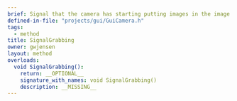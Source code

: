 ```yaml
---
brief: Signal that the camera has starting putting images in the image buffer. This is a signal to the GrabAndSaveImageTask that images are available to be dealt with.
defined-in-file: "projects/gui/GuiCamera.h"
tags:
  - method
title: SignalGrabbing
owner: gwjensen
layout: method
overloads:
  void SignalGrabbing():
    return: __OPTIONAL__
    signature_with_names: void SignalGrabbing()
    description: __MISSING__
---
```

